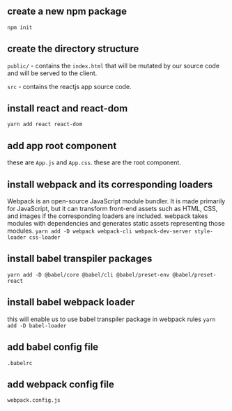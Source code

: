 ## create a new npm package
`npm init`

## create the directory structure
`public/` - contains the `index.html` that will be mutated by our source code and will be served to
the client.

`src` - contains the reactjs app source code.

## install react and react-dom
`yarn add react react-dom`

## add app root component
these are `App.js` and `App.css`. these are the root component.

## install webpack and its corresponding loaders
Webpack is an open-source JavaScript module bundler. It is made primarily for JavaScript, but
it can transform front-end assets such as HTML, CSS, and images if the corresponding loaders
are included. webpack takes modules with dependencies and generates static assets representing
those modules.
`yarn add -D webpack webpack-cli webpack-dev-server style-loader css-loader`

## install babel transpiler packages
`yarn add -D @babel/core @babel/cli @babel/preset-env @babel/preset-react`

## install babel webpack loader
this will enable us to use babel transpiler package in webpack rules
`yarn add -D babel-loader`

## add babel config file
`.babelrc`

## add webpack config file
`webpack.config.js`


